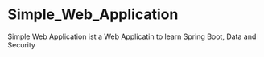 # Simple_Web_Application
Simple Web Application ist a Web Applicatin to learn Spring Boot, Data and Security
